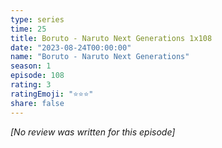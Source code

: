 ```yaml
---
type: series
time: 25
title: Boruto - Naruto Next Generations 1x108
date: "2023-08-24T00:00:00"
name: "Boruto - Naruto Next Generations"
season: 1
episode: 108
rating: 3
ratingEmoji: "⭐️⭐️⭐️"
share: false
---
```


_[No review was written for this episode]_
